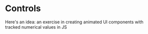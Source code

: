 # Controls

Here's an idea: an exercise in creating animated UI components with tracked numerical values in JS
